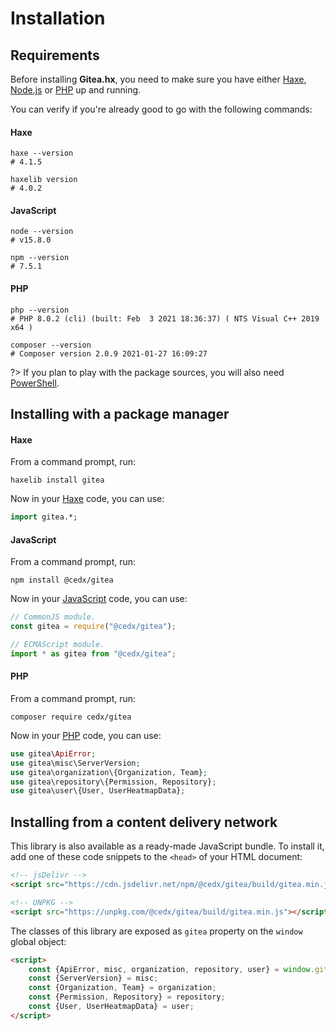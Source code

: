 # Installation

## Requirements
Before installing **Gitea.hx**, you need to make sure you have either
[Haxe](https://haxe.org), [Node.js](https://nodejs.org) or [PHP](https://www.php.net) up and running.
		
You can verify if you're already good to go with the following commands:

<!-- tabs:start -->

#### **Haxe**
```shell
haxe --version
# 4.1.5

haxelib version
# 4.0.2
```

#### **JavaScript**
```shell
node --version
# v15.8.0

npm --version
# 7.5.1
```

#### **PHP**
```shell
php --version
# PHP 8.0.2 (cli) (built: Feb  3 2021 18:36:37) ( NTS Visual C++ 2019 x64 )

composer --version
# Composer version 2.0.9 2021-01-27 16:09:27
```

<!-- tabs:end -->

?> If you plan to play with the package sources, you will also need [PowerShell](https://docs.microsoft.com/en-us/powershell).

## Installing with a package manager

<!-- tabs:start -->

#### **Haxe**
From a command prompt, run:

```shell
haxelib install gitea
```

Now in your [Haxe](https://haxe.org) code, you can use:

```haxe
import gitea.*;
```

#### **JavaScript**
From a command prompt, run:

```shell
npm install @cedx/gitea
```

Now in your [JavaScript](https://developer.mozilla.org/en-US/docs/Web/JavaScript) code, you can use:

```javascript
// CommonJS module.
const gitea = require("@cedx/gitea");

// ECMAScript module.
import * as gitea from "@cedx/gitea";
```

#### **PHP**
From a command prompt, run:

```shell
composer require cedx/gitea
```

Now in your [PHP](https://www.php.net) code, you can use:

```php
use gitea\ApiError;
use gitea\misc\ServerVersion;
use gitea\organization\{Organization, Team};
use gitea\repository\{Permission, Repository};
use gitea\user\{User, UserHeatmapData};
```

<!-- tabs:end -->

## Installing from a content delivery network
This library is also available as a ready-made JavaScript bundle.
To install it, add one of these code snippets to the `<head>` of your HTML document:

```html
<!-- jsDelivr -->
<script src="https://cdn.jsdelivr.net/npm/@cedx/gitea/build/gitea.min.js"></script>

<!-- UNPKG -->
<script src="https://unpkg.com/@cedx/gitea/build/gitea.min.js"></script>
```

The classes of this library are exposed as `gitea` property on the `window` global object:

```html
<script>
	const {ApiError, misc, organization, repository, user} = window.gitea;
	const {ServerVersion} = misc;
	const {Organization, Team} = organization;
	const {Permission, Repository} = repository;
	const {User, UserHeatmapData} = user;
</script>
```
